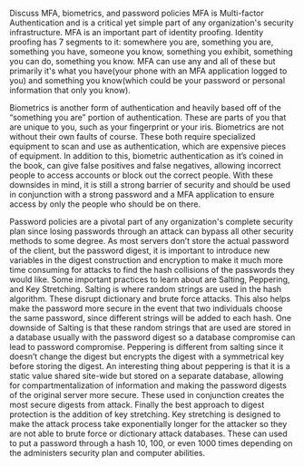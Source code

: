 Discuss MFA, biometrics, and password policies
MFA is Multi-factor Authentication and is a critical yet simple part of any organization's security infrastructure. MFA is an important part of identity proofing. Identity proofing has 7 segments to it: somewhere you are, something you are, something you have, someone you know, something you exhibit, something you can do, something you know. MFA can use any and all of these but primarily it's what you have(your phone with an MFA application logged to you) and something you know(which could be your password or personal information that only you know). 

Biometrics is another form of authentication and heavily based off of the “something you are” portion of authentication. These are parts of you that are unique to you, such as your fingerprint or your iris. Biometrics are not without their own faults of course. These both require specialized equipment to scan and use as authentication, which are expensive pieces of equipment. In addition to this, biometric authentication as it’s coined in the book, can give false positives and false negatives, allowing incorrect people to access accounts or block out the correct people. With these downsides in mind, it is still a strong barrier of security and should be used in conjunction with a strong password and a MFA application to ensure access by only the people who should be on there.

Password policies are a pivotal part of any organization's complete security plan since losing passwords through an attack can bypass all other security methods to some degree. As most servers don’t store the actual password of the client, but the password digest, it is important to introduce new variables in the digest construction and encryption to make it much more time consuming for attacks to find the hash collisions of the passwords they would like. Some important practices to learn about are Salting, Peppering, and Key Stretching.
Salting is where random strings are used in the hash algorithm. These disrupt dictionary and brute force attacks. This also helps make the password more secure in the event that two individuals choose the same password, since different strings will be added to each hash. One downside of Salting is that these random strings that are used are stored in a database usually with the password digest so a database compromise can lead to password compromise. 
Peppering is different from salting since it doesn’t change the digest but encrypts the digest with a symmetrical key before storing the digest. An interesting thing about peppering is that it is a static value shared site-wide but stored on a separate database, allowing for compartmentalization of information and making the password digests of the original server more secure. These used in conjunction creates the most secure digests from attack.
Finally the best approach to digest protection is the addition of key stretching. Key stretching is designed to make the attack process take exponentially longer for the attacker so they are not able to brute force or dictionary attack databases. These can used to put a password through a hash 10, 100, or even 1000 times depending on the administers security plan and computer abilities. 
